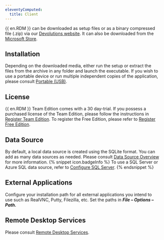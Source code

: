 ```yaml
---
eleventyComputed:
  title: Client
---
```

{{ en.RDM }} can be downloaded as setup files or as a binary compressed file (.zip) via our [Devolutions website](https://devolutions.net/remote-desktop-manager/home/download). It can also be downloaded from the [Microsoft Store](https://apps.microsoft.com/store/detail/devolutions-remote-desktop-manager/XPFCXHF337W98S). 

## Installation 

Depending on the downloaded media, either run the setup or extract the files from the archive in any folder and launch the executable. If you wish to use a portable device or run multiple independent copies of the application, please consult [Portable (USB)](/rdm/windows/installation/client/portable-usb/). 

## License 

{{ en.RDM }} Team Edition comes with a 30 day-trial. If you possess a purchased license of the Team Edition, please follow the instructions in [Register Team Edition](/rdm/windows/installation/client/registration/team-edition/). To register the Free Edition, please refer to [Register Free Edition](/rdm/windows/installation/client/registration/free-edition/). 

## Data Source 

By default, a local data source is created using the SQLite format. You can add as many data sources as needed. Please consult [Data Source Overview](/rdm/windows/data-sources/) for more information. 
{% snippet icon.badgeInfo %} 
To use a SQL Server or Azure SQL data source, refer to [Configure SQL Server](/rdm/windows/data-sources/data-sources-types/advanced-data-sources/microsoft-sql-server/configure-sql-server/). 
{% endsnippet %}
 

## External Applications 

Configure your installation path for all external applications you intend to use such as RealVNC, Putty, Filezilla, etc. Set the paths in ***File – Options – Path.*** 

## Remote Desktop Services 

Please consult [Remote Desktop Services](/rdm/windows/installation/client/terminal-services/).
